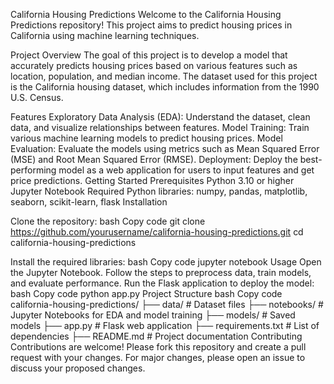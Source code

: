 California Housing Predictions
Welcome to the California Housing Predictions repository! This project aims to predict housing prices in California using machine learning techniques.

Project Overview
The goal of this project is to develop a model that accurately predicts housing prices based on various features such as location, population, and median income. The dataset used for this project is the California housing dataset, which includes information from the 1990 U.S. Census.

Features
Exploratory Data Analysis (EDA): Understand the dataset, clean data, and visualize relationships between features.
Model Training: Train various machine learning models to predict housing prices.
Model Evaluation: Evaluate the models using metrics such as Mean Squared Error (MSE) and Root Mean Squared Error (RMSE).
Deployment: Deploy the best-performing model as a web application for users to input features and get price predictions.
Getting Started
Prerequisites
Python 3.10 or higher
Jupyter Notebook
Required Python libraries: numpy, pandas, matplotlib, seaborn, scikit-learn, flask
Installation

Clone the repository:
bash
Copy code
git clone https://github.com/yourusername/california-housing-predictions.git
cd california-housing-predictions

Install the required libraries:
bash
Copy code
jupyter notebook
Usage
Open the Jupyter Notebook.
Follow the steps to preprocess data, train models, and evaluate performance.
Run the Flask application to deploy the model:
bash
Copy code
python app.py
Project Structure
bash
Copy code
california-housing-predictions/
├── data/                    # Dataset files
├── notebooks/               # Jupyter Notebooks for EDA and model training
├── models/                  # Saved models
├── app.py                   # Flask web application
├── requirements.txt         # List of dependencies
├── README.md                # Project documentation
Contributing
Contributions are welcome! Please fork this repository and create a pull request with your changes. For major changes, please open an issue to discuss your proposed changes.

